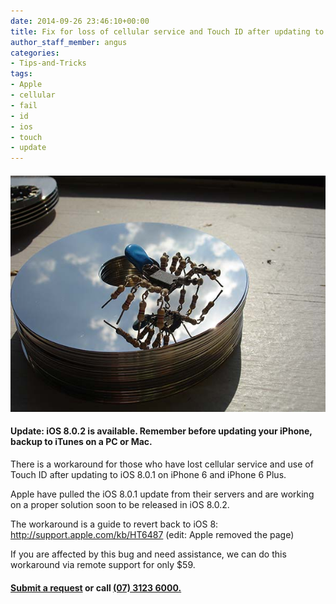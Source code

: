```yaml
---
date: 2014-09-26 23:46:10+00:00
title: Fix for loss of cellular service and Touch ID after updating to iOS 8.0.1 on iPhone 6 & 6 Plus
author_staff_member: angus
categories:
- Tips-and-Tricks
tags:
- Apple
- cellular
- fail
- id
- ios
- touch
- update
---
```


#### ![youeAMH_600](/images/youeAMH_600.jpg)
#### Update: iOS 8.0.2 is available. Remember before updating your iPhone, backup to iTunes on a PC or Mac.
There is a workaround for those who have lost cellular service and use of Touch ID after updating to iOS 8.0.1 on iPhone 6 and iPhone 6 Plus.

Apple have pulled the iOS 8.0.1 update from their servers and are working on a proper solution soon to be released in iOS 8.0.2.

The workaround is a guide to revert back to iOS 8: http://support.apple.com/kb/HT6487 (edit: Apple removed the page)

If you are affected by this bug and need assistance, we can do this workaround via remote support for only $59.


#### [Submit a request](https://itsolver.zendesk.com/hc/en-gb/requests/new) or call [(07) 3123 6000.](tel:+61731236000)
